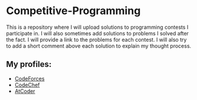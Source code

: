 # Competitive-Programming
This is a repository where I will upload solutions to programming contests I participate in. I will also sometimes add solutions to problems I solved after the fact. I will provide a link to the problems for each contest. I will also try to add a short comment above each solution to explain my thought process.

## My profiles:
* [CodeForces](https://codeforces.com/profile/kfg021)
* [CodeChef](https://www.codechef.com/users/kfg021)
* [AtCoder](https://atcoder.jp/users/kfg021)